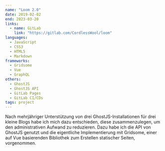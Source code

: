 ```yaml
---
name: "Loom 2.0"
date: 2019-02-02
end: 2023-03-20
links:
  - name: GitLab
    link: "https://gitlab.com/CordlessWool/loom"
languages:
  - JavaScript
  - CSS3
  - HTML5
  - Markdown
frameworks:
  - Gridsome
  - Vue
  - GraphQL
others:
  - GhostJS
  - GhostJS API
  - GitLab Pages
  - GitLab CI/CDs
tags: project
---
```


Nach mehrjähriger Unterstützung von drei GhostJS-Installationen für drei kleine Blogs habe ich mich dazu entschieden, diese zusammenzulegen, um den administrativen Aufwand zu reduzieren. Dazu habe ich die API von GhostJS genutzt und die eigentliche Implementierung mit Gridsome, einer auf Vue basierenden Bibliothek zum Erstellen statischer Seiten, vorgenommen.
